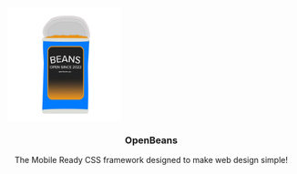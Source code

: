<img align="center" width="200px" src="/assets/logo.png">
<h3 align="center">OpenBeans</h3>

<p align="center">
  The Mobile Ready CSS framework designed to make web design simple!
</p>


